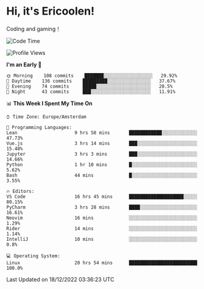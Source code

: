 # Hi, it's Ericoolen!
Coding and gaming！

<!--START_SECTION:waka-->
![Code Time](http://img.shields.io/badge/Code%20Time-582%20hrs%2018%20mins-blue)

![Profile Views](http://img.shields.io/badge/Profile%20Views-1-blue)

**I'm an Early 🐤** 

```text
🌞 Morning    108 commits    ███████░░░░░░░░░░░░░░░░░░   29.92% 
🌆 Daytime    136 commits    █████████░░░░░░░░░░░░░░░░   37.67% 
🌃 Evening    74 commits     █████░░░░░░░░░░░░░░░░░░░░   20.5% 
🌙 Night      43 commits     ███░░░░░░░░░░░░░░░░░░░░░░   11.91%

```


📊 **This Week I Spent My Time On** 

```text
⌚︎ Time Zone: Europe/Amsterdam

💬 Programming Languages: 
Lean                     9 hrs 58 mins       ████████████░░░░░░░░░░░░░   47.73% 
Vue.js                   3 hrs 14 mins       ███░░░░░░░░░░░░░░░░░░░░░░   15.48% 
Jupyter                  3 hrs 3 mins        ███░░░░░░░░░░░░░░░░░░░░░░   14.66% 
Python                   1 hr 10 mins        █░░░░░░░░░░░░░░░░░░░░░░░░   5.62% 
Bash                     44 mins             █░░░░░░░░░░░░░░░░░░░░░░░░   3.55%

🔥 Editors: 
VS Code                  16 hrs 45 mins      ████████████████████░░░░░   80.15% 
PyCharm                  3 hrs 28 mins       ████░░░░░░░░░░░░░░░░░░░░░   16.61% 
Neovim                   16 mins             ░░░░░░░░░░░░░░░░░░░░░░░░░   1.29% 
Rider                    14 mins             ░░░░░░░░░░░░░░░░░░░░░░░░░   1.14% 
IntelliJ                 10 mins             ░░░░░░░░░░░░░░░░░░░░░░░░░   0.8%

💻 Operating System: 
Linux                    20 hrs 54 mins      █████████████████████████   100.0%

```


 Last Updated on 18/12/2022 03:36:23 UTC
<!--END_SECTION:waka-->

